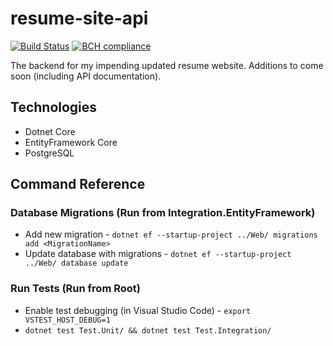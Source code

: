# resume-site-api

[![Build Status](https://travis-ci.org/mzrimsek/resume-site-api.svg?branch=master)](https://travis-ci.org/mzrimsek/resume-site-api)
[![BCH compliance](https://bettercodehub.com/edge/badge/mzrimsek/resume-site-api?branch=master)](https://bettercodehub.com/)

The backend for my impending updated resume website. Additions to come soon (including API documentation).

## Technologies

* Dotnet Core
* EntityFramework Core
* PostgreSQL

## Command Reference

### Database Migrations (Run from Integration.EntityFramework)

* Add new migration - `dotnet ef --startup-project ../Web/ migrations add <MigrationName>`
* Update database with migrations - `dotnet ef --startup-project ../Web/ database update`

### Run Tests (Run from Root)

* Enable test debugging (in Visual Studio Code) - `export VSTEST_HOST_DEBUG=1`
* `dotnet test Test.Unit/ && dotnet test Test.Integration/`
